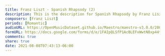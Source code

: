 ```yaml
---
title: Franz Liszt - Spanish Rhapsody (2)
description: This is the description for Spanish Rhapsody by Franz Liszt
composers: [Franz Liszt]
periods: [Romantic]
audioURL: https://OpenMusicDataset.github.io/Maestro/maestro-v3.0.0/2009/MIDI-Unprocessed_04_R1_2009_04-06_ORIG_MID--AUDIO_04_R1_2009_04_R1_2009_05_WAV.midi
formURL: https://docs.google.com/forms/d/e/1FAIpQLSfP1AcBLEFxWwtN8xp44tSih-UlAIGx1wu1yLBhaGUT6C-t6Q/viewform
comments: true
share: true
date: 2021-08-08T07:43:13-06:00
---
```

